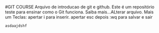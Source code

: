 #GIT COURSE
Arquivo de introducao de git e github.
Este é um repositório teste para ensinar como o Git funciona.
Saiba mais...ALterar arquivo.
Mais um
Teclas: apertar i para inserir.
	apertar esc depois :wq para salvar e sair


	asdaajdshf
